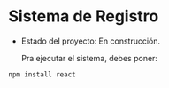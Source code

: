 <h1> Sistema de Registro</h1>

- Estado del proyecto: En construcción.

  Pra ejecutar el sistema, debes poner:

```npm install react```

